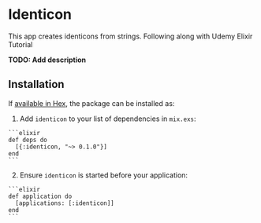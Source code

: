 # Identicon
This app creates identicons from strings.
Following along with Udemy Elixir Tutorial

**TODO: Add description**

## Installation

If [available in Hex](https://hex.pm/docs/publish), the package can be installed as:

  1. Add `identicon` to your list of dependencies in `mix.exs`:

    ```elixir
    def deps do
      [{:identicon, "~> 0.1.0"}]
    end
    ```

  2. Ensure `identicon` is started before your application:

    ```elixir
    def application do
      [applications: [:identicon]]
    end
    ```

